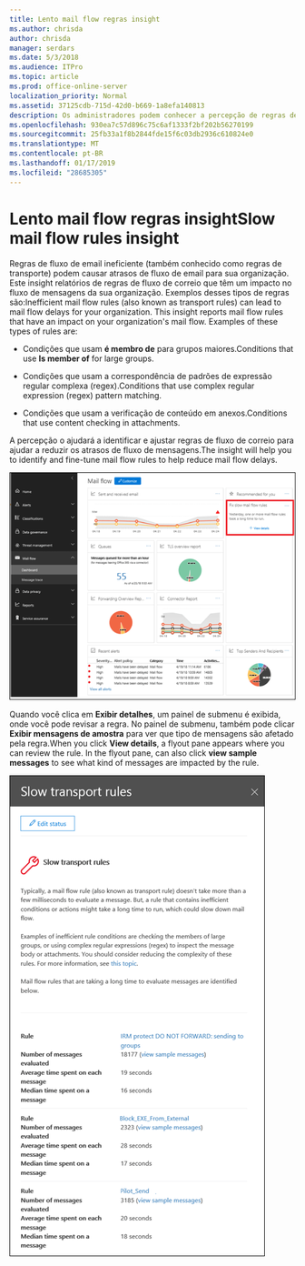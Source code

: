 ```yaml
---
title: Lento mail flow regras insight
ms.author: chrisda
author: chrisda
manager: serdars
ms.date: 5/3/2018
ms.audience: ITPro
ms.topic: article
ms.prod: office-online-server
localization_priority: Normal
ms.assetid: 37125cdb-715d-42d0-b669-1a8efa140813
description: Os administradores podem conhecer a percepção de regras de fluxo lento de email no painel de fluxo de email no Centro de conformidade do & de segurança do Office 365.
ms.openlocfilehash: 930ea7c57d896c75c6af1333f2bf202b56270199
ms.sourcegitcommit: 25fb33a1f8b2844fde15f6c03db2936c610824e0
ms.translationtype: MT
ms.contentlocale: pt-BR
ms.lasthandoff: 01/17/2019
ms.locfileid: "28685305"
---
```

# <a name="slow-mail-flow-rules-insight"></a><span data-ttu-id="fd638-103">Lento mail flow regras insight</span><span class="sxs-lookup"><span data-stu-id="fd638-103">Slow mail flow rules insight</span></span>

<span data-ttu-id="fd638-p101">Regras de fluxo de email ineficiente (também conhecido como regras de transporte) podem causar atrasos de fluxo de email para sua organização. Este insight relatórios de regras de fluxo de correio que têm um impacto no fluxo de mensagens da sua organização. Exemplos desses tipos de regras são:</span><span class="sxs-lookup"><span data-stu-id="fd638-p101">Inefficient mail flow rules (also known as transport rules) can lead to mail flow delays for your organization. This insight reports mail flow rules that have an impact on your organization's mail flow. Examples of these types of rules are:</span></span>

- <span data-ttu-id="fd638-107">Condições que usam **é membro de** para grupos maiores.</span><span class="sxs-lookup"><span data-stu-id="fd638-107">Conditions that use **Is member of** for large groups.</span></span>

- <span data-ttu-id="fd638-108">Condições que usam a correspondência de padrões de expressão regular complexa (regex).</span><span class="sxs-lookup"><span data-stu-id="fd638-108">Conditions that use complex regular expression (regex) pattern matching.</span></span>

- <span data-ttu-id="fd638-109">Condições que usam a verificação de conteúdo em anexos.</span><span class="sxs-lookup"><span data-stu-id="fd638-109">Conditions that use content checking in attachments.</span></span>

<span data-ttu-id="fd638-110">A percepção o ajudará a identificar e ajustar regras de fluxo de correio para ajudar a reduzir os atrasos de fluxo de mensagens.</span><span class="sxs-lookup"><span data-stu-id="fd638-110">The insight will help you to identify and fine-tune mail flow rules to help reduce mail flow delays.</span></span>

![Um fluxo de emails lentas regras insight no painel de fluxo de email no Centro de conformidade do & de segurança do Office 365](media/1dd90faa-f065-4b10-8b47-d35dc127fc26.png)

<span data-ttu-id="fd638-p102">Quando você clica em **Exibir detalhes**, um painel de submenu é exibida, onde você pode revisar a regra. No painel de submenu, também pode clicar **Exibir mensagens de amostra** para ver que tipo de mensagens são afetado pela regra.</span><span class="sxs-lookup"><span data-stu-id="fd638-p102">When you click **View details**, a flyout pane appears where you can review the rule. In the flyout pane, can also click **view sample messages** to see what kind of messages are impacted by the rule.</span></span>

![Painel de submenu depois de clicar em Exibir detalhes em um fluxo de email lenta regras insight no painel de controle de fluxo de email](media/2cbd43b7-1f21-4338-a70c-7b50de5c69cd.png)
